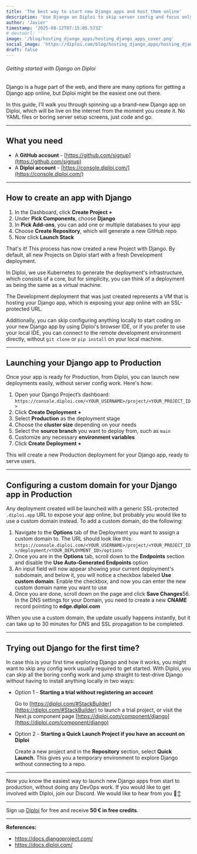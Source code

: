 ```yaml
---
title: 'The best way to start new Django apps and host them online'
description: 'Use Django on Diploi to skip server config and focus only on the code, no DevOps'
author: 'Javier'
timestamp: '2025-08-12T07:15:05.573Z'
# devtoUrl: ''
image: '/blog/hosting_django_apps/hosting_django_apps_cover.png'
social_image: 'https://diploi.com/blog/hosting_django_apps/hosting_django_apps_og.png'
draft: false
---
```


###### Getting started with Django on Diploi

Django is a huge part of the web, and there are many options for getting a Django app online, but Diploi might be the easiest one out there.

In this guide, I’ll walk you through spinning up a brand-new Django app on Diploi, which will be live on the internet from the moment you create it. No YAML files or boring server setup screens, just code and go.

---

## What you need

* A **GitHub account** - [https://github.com/signup](https://github.com/signup)
* A **Diploi account** - [https://console.diploi.com/](https://console.diploi.com/)

---

## How to create an app with Django

1. In the Dashboard, click **Create Project +**
2. Under **Pick Components**, choose **Django**
3. In **Pick Add-ons**, you can add one or multiple databases to your app
4. Choose **Create Repository**, which will generate a new GitHub repo
5. Now click **Launch Stack**

That's it! This process has now created a new Project with Django. By default, all new Projects on Diploi start with a fresh Development deployment.

In Diploi, we use Kubernetes to generate the deployment's infrastructure, which consists of a core, but for simplicity, you can think of a deployment as being the same as a virtual machine.

The Development deployment that was just created represents a VM that is hosting your Django app, which is exposing your app online with an SSL-protected URL.

Additionally, you can skip configuring anything locally to start coding on your new Django app by using Diploi's browser IDE, or if you prefer to use your local IDE, you can connect to the remote development environment directly, without `git clone` or `pip install` on your local machine.

---

## Launching your Django app to Production

Once your app is ready for Production, from Diploi, you can launch new deployments easily, without server config work. Here's how:

1. Open your Django Project’s dashboard:
   `https://console.diploi.com/<YOUR_USERNAME>/project/<YOUR_PROJECT_ID>`
2. Click **Create Deployment +**
3. Select **Production** as the deployment stage
4. Choose the **cluster size** depending on your needs
5. Select the **source branch** you want to deploy from, such as `main`
6. Customize any necessary **environment variables**
7. Click **Create Deployment +**

This will create a new Production deployment for your Django app, ready to serve users.

---

## Configuring a custom domain for your Django app in Production

Any deployment created will be launched with a generic SSL-protected `.diploi.app` URL to expose your app online, but probably you would like to use a custom domain instead. To add a custom domain, do the following:

1. Navigate to the **Options** tab of the Deployment you want to assign a custom domain to. The URL should look like this:
   `https://console.diploi.com/<YOUR_USERNAME>/project/<YOUR_PROJECT_ID>/deployment/<YOUR_DEPLOYMENT_ID>/options`
2. Once you are in the **Options** tab, scroll down to the **Endpoints** section and disable the **Use Auto‑Generated Endpoints** option
3. An input field will now appear showing your current deployment's subdomain, and below it, you will notice a checkbox labeled **Use custom domain**. Enable the checkbox, and now you can enter the new custom domain name you want to use
4. Once you are done, scroll down on the page and click **Save Changes**56. In the DNS settings for your Domain, you need to create a new **CNAME** record pointing to **edge.diploi.com**

When you use a custom domain, the update usually happens instantly, but it can take up to 30 minutes for DNS and SSL propagation to be completed.

---

## Trying out Django for the first time?

In case this is your first time exploring Django and how it works, you might want to skip any config work usually required to get started. With Diploi, you can skip all the boring config work and jump straight to test-drive Django without having to install anything locally in two ways:

* Option 1 - **Starting a trial without registering an account**

  Go to [https://diploi.com/#StackBuilder](https://diploi.com/#StackBuilder) to launch a trial project, or visit the Next.js component page [https://diploi.com/component/django](https://diploi.com/component/django)

* Option 2 - **Starting a Quick Launch Project if you have an account on Diploi**
  
  Create a new project and in the **Repository** section, select **Quick Launch**. This gives you a temporary environment to explore Django without connecting to a repo.

---

Now you know the easiest way to launch new Django apps from start to production, without doing any DevOps work. If you would like to get involved with Diploi, join our Discord. We would like to hear from you 🙂‍↕️

---

Sign up [Diploi](https://console.diploi.com/) for free and receive **50 € in free credits**.

---

**References:**

- https://docs.djangoproject.com/
- https://docs.diploi.com/

